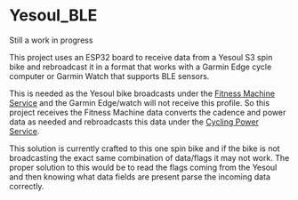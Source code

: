 # Yesoul_BLE

Still a work in progress

This project uses an ESP32 board to receive data from a Yesoul S3 spin bike and rebroadcast it in a format that works with a Garmin Edge cycle computer or Garmin Watch that supports BLE sensors.

This is needed as the Yesoul bike broadcasts under the [Fitness Machine Service](https://www.bluetooth.com/specifications/specs/fitness-machine-service-1-0/) and the Garmin Edge/watch will not receive this profile. So this project receives the Fitness Machine data converts the cadence and power data as needed and rebroadcasts this data under the [Cycling Power Service](https://www.bluetooth.com/specifications/specs/cycling-power-service-1-1/).

This solution is currently crafted to this one spin bike and if the bike is not broadcasting the exact same combination of data/flags it may not work. The proper solution to this would be to read the flags coming from the Yesoul and then knowing what data fields are present parse the incoming data correctly.